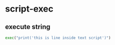 # script-exec

## execute string

<!-- MARKDOWN-AUTO-DOCS:START (CODE:src=../../python/script-exec/execute-string.py) -->
<!-- The below code snippet is automatically added from ../../python/script-exec/execute-string.py -->
```py
exec("print('this is line inside text script')")
```
<!-- MARKDOWN-AUTO-DOCS:END -->


